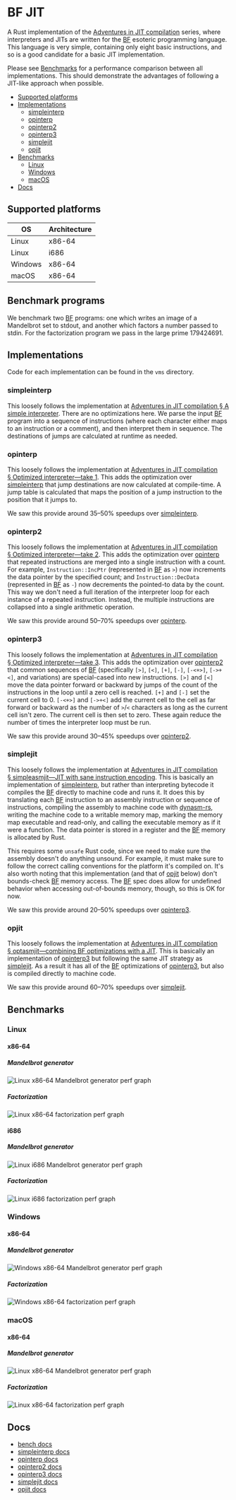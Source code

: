 # BF JIT

A Rust implementation of the [Adventures in JIT compilation] series, where
interpreters and JITs are written for the [BF] esoteric programming language.
This language is very simple, containing only eight basic instructions, and so
is a good candidate for a basic JIT implementation.

Please see [Benchmarks](#benchmarks) for a performance comparison between all
implementations. This should demonstrate the advantages of following a JIT-like
approach when possible.

- [Supported platforms](#supported-platforms)
- [Implementations](#implementations)
  - [simpleinterp](#simpleinterp)
  - [opinterp](#opinterp)
  - [opinterp2](#opinterp2)
  - [opinterp3](#opinterp3)
  - [simplejit](#simplejit)
  - [opjit](#opjit)
- [Benchmarks](#benchmarks)
  - [Linux](#linux)
  - [Windows](#windows)
  - [macOS](#macos)
- [Docs](#docs)

## Supported platforms

| OS      | Architecture |
|---------|--------------|
| Linux   | x86-64       |
| Linux   | i686         |
| Windows | x86-64       |
| macOS   | x86-64       |

## Benchmark programs

We benchmark two [BF] programs: one which writes an image of a Mandelbrot set to
stdout, and another which factors a number passed to stdin. For the
factorization program we pass in the large prime 179424691.

## Implementations

Code for each implementation can be found in the `vms` directory.

### simpleinterp

This loosely follows the implementation at [Adventures in JIT compilation § A
simple interpreter]. There are no optimizations here. We parse the input [BF]
program into a sequence of instructions (where each character either maps to an
instruction or a comment), and then interpret them in sequence. The destinations
of jumps are calculated at runtime as needed.

### opinterp

This loosely follows the implementation at [Adventures in JIT compilation
§ Optimized interpreter—take 1]. This adds the optimization over [simpleinterp]
that jump destinations are now calculated at compile-time. A jump table is
calculated that maps the position of a jump instruction to the position that it
jumps to.

We saw this provide around 35–50% speedups over [simpleinterp].

### opinterp2

This loosely follows the implementation at [Adventures in JIT compilation
§ Optimized interpreter—take 2]. This adds the optimization over [opinterp] that
repeated instructions are merged into a single instruction with a count. For
example, `Instruction::IncPtr` (represented in [BF] as `>`) now increments the
data pointer by the specified count; and `Instruction::DecData` (represented in
[BF] as `-`) now decrements the pointed-to data by the count. This way we don't
need a full iteration of the interpreter loop for each instance of a repeated
instruction. Instead, the multiple instructions are collapsed into a single
arithmetic operation.

We saw this provide around 50–70% speedups over [opinterp].

### opinterp3

This loosely follows the implementation at [Adventures in JIT compilation
§ Optimized interpreter—take 3]. This adds the optimization over [opinterp2]
that common sequences of [BF] (specifically `[>]`, `[<]`, `[+]`, `[-]`,
`[-<+>]`, `[->+<]`, and variations) are special-cased into new instructions.
`[>]` and `[<]` move the data pointer forward or backward by jumps of the count
of the instructions in the loop until a zero cell is reached. `[+]` and `[-]`
set the current cell to 0. `[-<+>]` and `[->+<]` add the current cell to the
cell as far forward or backward as the number of `>`/`<` characters as long as
the current cell isn't zero. The current cell is then set to zero. These again
reduce the number of times the interpreter loop must be run.

We saw this provide around 30–45% speedups over [opinterp2].

### simplejit

This loosely follows the implementation at [Adventures in JIT compilation
§ simpleasmjit—JIT with sane instruction encoding]. This is basically an
implementation of [simpleinterp], but rather than interpreting bytecode it
compiles the [BF] directly to machine code and runs it. It does this by
translating each [BF] instruction to an assembly instruction or sequence of
instructions, compiling the assembly to machine code with [dynasm-rs], writing
the machine code to a writable memory map, marking the memory map executable and
read-only, and calling the executable memory as if it were a function. The data
pointer is stored in a register and the [BF] memory is allocated by Rust.

This requires some `unsafe` Rust code, since we need to make sure the assembly
doesn't do anything unsound. For example, it must make sure to follow the
correct calling conventions for the platform it's compiled on. It's also worth
noting that this implementation (and that of [opjit] below) don't bounds-check
[BF] memory access. The [BF] spec does allow for undefined behavior when
accessing out-of-bounds memory, though, so this is OK for now.

We saw this provide around 20–50% speedups over [opinterp3].

### opjit

This loosely follows the implementation at [Adventures in JIT compilation
§ optasmjit—combining BF optimizations with a JIT]. This is basically an
implementation of [opinterp3] but following the same JIT strategy as
[simplejit]. As a result it has all of the [BF] optimizations of [opinterp3],
but also is compiled directly to machine code.

We saw this provide around 60–70% speedups over [simplejit].

## Benchmarks

### Linux

#### x86-64

##### Mandelbrot generator

![Linux x86-64 Mandelbrot generator perf graph](https://binyomen.github.io/bf-jit/img/linux-x86_64-mandelbrot.png)

##### Factorization

![Linux x86-64 factorization perf graph](https://binyomen.github.io/bf-jit/img/linux-x86_64-factor.png)

#### i686

##### Mandelbrot generator

![Linux i686 Mandelbrot generator perf graph](https://binyomen.github.io/bf-jit/img/linux-i686-mandelbrot.png)

##### Factorization

![Linux i686 factorization perf graph](https://binyomen.github.io/bf-jit/img/linux-i686-factor.png)

### Windows

#### x86-64

##### Mandelbrot generator

![Windows x86-64 Mandelbrot generator perf graph](https://binyomen.github.io/bf-jit/img/windows-x86_64-mandelbrot.png)

##### Factorization

![Windows x86-64 factorization perf graph](https://binyomen.github.io/bf-jit/img/windows-x86_64-factor.png)

### macOS

#### x86-64

##### Mandelbrot generator

![Linux x86-64 Mandelbrot generator perf graph](https://binyomen.github.io/bf-jit/img/macos-x86_64-mandelbrot.png)

##### Factorization

![Linux x86-64 factorization perf graph](https://binyomen.github.io/bf-jit/img/macos-x86_64-factor.png)

## Docs

- [bench docs]
- [simpleinterp docs]
- [opinterp docs]
- [opinterp2 docs]
- [opinterp3 docs]
- [simplejit docs]
- [opjit docs]

<!-- LINKS -->

<!-- GENERAL -->
[Adventures in JIT compilation]: https://eli.thegreenplace.net/2017/adventures-in-jit-compilation-part-1-an-interpreter
[BF]: https://en.wikipedia.org/wiki/Brainfuck

<!-- IMPLEMENTATIONS -->
[Adventures in JIT compilation § A simple interpreter]: https://eli.thegreenplace.net/2017/adventures-in-jit-compilation-part-1-an-interpreter/#a-simple-interpreter
[Adventures in JIT compilation § Optimized interpreter—take 1]: https://eli.thegreenplace.net/2017/adventures-in-jit-compilation-part-1-an-interpreter/#optimized-interpreter-take-1
[Adventures in JIT compilation § Optimized interpreter—take 2]: https://eli.thegreenplace.net/2017/adventures-in-jit-compilation-part-1-an-interpreter/#optimized-interpreter-take-2
[Adventures in JIT compilation § Optimized interpreter—take 3]: https://eli.thegreenplace.net/2017/adventures-in-jit-compilation-part-1-an-interpreter/#optimized-interpreter-take-3
[Adventures in JIT compilation § simpleasmjit—JIT with sane instruction encoding]: https://eli.thegreenplace.net/2017/adventures-in-jit-compilation-part-2-an-x64-jit/#simpleasmjit-jit-with-sane-instruction-encoding
[Adventures in JIT compilation § optasmjit—combining BF optimizations with a JIT]: https://eli.thegreenplace.net/2017/adventures-in-jit-compilation-part-2-an-x64-jit/#optasmjit-combining-bf-optimizations-with-a-jit

<!-- IMPLEMENTATION SECTIONS -->
[simpleinterp]: #simpleinterp
[opinterp]: #opinterp
[opinterp2]: #opinterp2
[opinterp3]: #opinterp3
[simplejit]: #simplejit
[opjit]: #opjit

<!-- DEPENDENCIES -->
[dynasm-rs]: https://github.com/CensoredUsername/dynasm-rs

<!-- DOCS -->
[bench docs]: https://binyomen.github.io/bf-jit/bench/
[simpleinterp docs]: https://binyomen.github.io/bf-jit/simpleinterp/
[opinterp docs]: https://binyomen.github.io/bf-jit/opinterp/
[opinterp2 docs]: https://binyomen.github.io/bf-jit/opinterp2/
[opinterp3 docs]: https://binyomen.github.io/bf-jit/opinterp3/
[simplejit docs]: https://binyomen.github.io/bf-jit/simplejit/
[opjit docs]: https://binyomen.github.io/bf-jit/opjit/

<!----------->

